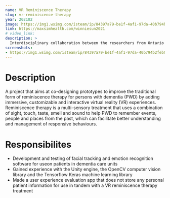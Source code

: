 ```yaml
---
name: VR Reminiscence Therapy
slug: vr-reminiscence-therapy
year: 202102
image: https://img1.wsimg.com/isteam/ip/84397a79-be1f-4af1-97da-40b794b2feb0/photos-256889_1920.jpg
link: https://maxsimhealth.com/winniesun2021
# video_link:
description: >
  Interdisciplinary collaboration between the researchers from Ontario Tech University and healthcare professionals in the Geriatric Dementia Unit at Ontario Shores Centre for Mental Health Sciences.
screenshots:
- https://img1.wsimg.com/isteam/ip/84397a79-be1f-4af1-97da-40b794b2feb0/photos-256889_1920.jpg
---
```


# Description

A project that aims at co-designing prototypes to improve the traditional form of reminiscence therapy for persons with dementia (PWD) by adding immersive, customizable and interactive virtual reality (VR) experiences. Reminiscence therapy is a multi-sensory treatment that uses a combination of sight, touch, taste, smell and sound to help PWD to remember events, people and places from the past, which can facilitate better understanding and management of responsive behaviours.

# Responsibilites

- Development and testing of facial tracking and emotion recognition software for useon patients in dementia care units
- Gained experience with the Unity engine, the OpenCV computer vision library and the Tensorflow Keras machine learning library
- Made a user experience evaluation app that does not store any personal patient information for use in tandem with a VR reminiscence therapy treatment
